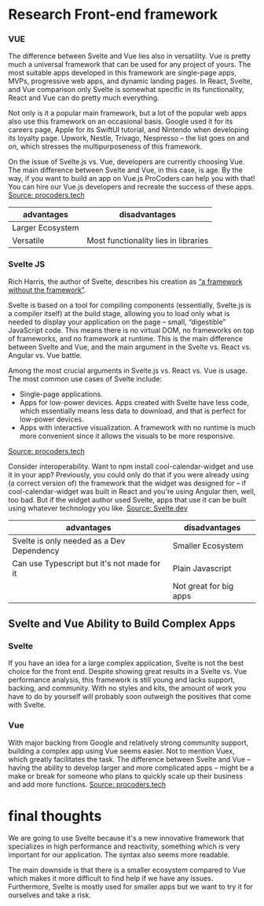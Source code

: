 # Research Front-end framework

### VUE

The difference between Svelte and Vue lies also in versatility. Vue is pretty much a universal framework that can be used for any project of yours.
The most suitable apps developed in this framework are single-page apps, MVPs, progressive web apps, and dynamic landing pages. In React, Svelte, and Vue comparison only Svelte is somewhat specific in its functionality, React and Vue can do pretty much everything.

Not only is it a popular main framework, but a lot of the popular web apps also use this framework on an occasional basis. Google used it for its careers page, Apple for its SwiftUI tutorial, and Nintendo when developing its loyalty page. Upwork, Nestle, Trivago, Nespresso – the list goes on and on, which stresses the multipurposeness of this framework.

On the issue of Svelte.js vs. Vue, developers are currently choosing Vue. The main difference between Svelte and Vue, in this case, is age. By the way, if you want to build an app on Vue.js ProCoders can help you with that! You can hire our Vue.js developers and recreate the success of these apps.
[Source: procoders.tech](https://procoders.tech/blog/svelte-vs-vue-frameworks-comparison/)

| advantages    | disadvantages |
| ------------- | ------------- |
| Larger Ecosystem  |   |
| Versatile         | Most functionality lies in libraries |

### Svelte JS

Rich Harris, the author of Svelte, describes his creation as [“a framework without the framework”](https://svelte.dev/blog/frameworks-without-the-framework).

Svelte is based on a tool for compiling components (essentially, Svelte.js is a compiler itself) at the build stage, allowing you to load only what is needed to display your application on the page – small, “digestible” JavaScript code. This means there is no virtual DOM, no frameworks on top of frameworks, and no framework at runtime. This is the main difference between Svelte and Vue, and the main argument in the Svelte vs. React vs. Angular vs. Vue battle.

Among the most crucial arguments in Svelte.js vs. React vs. Vue is usage. The most common use cases of Svelte include:
- Single-page applications.
- Apps for low-power devices. Apps created with Svelte have less code, which essentially means less data to download, and that is perfect for low-power devices.
- Apps with interactive visualization. A framework with no runtime is much more convenient since it allows the visuals to be more responsive.

[Source: procoders.tech](https://procoders.tech/blog/svelte-vs-vue-frameworks-comparison/)

Consider interoperability. Want to npm install cool-calendar-widget and use it in your app? Previously, you could only do that if you were already using (a correct version of) the framework that the widget was designed for – if cool-calendar-widget was built in React and you're using Angular then, well, too bad. But if the widget author used Svelte, apps that use it can be built using whatever technology you like.
[Source: Svelte.dev](https://svelte.dev/blog/frameworks-without-the-framework)

| advantages    | disadvantages |
| ------------- | ------------- |
| Svelte is only needed as a Dev Dependency  | Smaller Ecosystem  |
| Can use Typescript but it's not made for it | Plain Javascript   |
| | Not great for big apps |

## Svelte and Vue Ability to Build Complex Apps
### Svelte
If you have an idea for a large complex application, Svelte is not the best choice for the front end. Despite showing great results in a Svelte vs. Vue performance analysis, this framework is still young and lacks support, backing, and community. With no styles and kits, the amount of work you have to do by yourself will probably soon outweigh the positives that come with Svelte.

### Vue
With major backing from Google and relatively strong community support, building a complex app using Vue seems easier. Not to mention Vuex, which greatly facilitates the task. The difference between Svelte and Vue – having the ability to develop larger and more complicated apps – might be a make or break for someone who plans to quickly scale up their business and add more functions.
[Source: procoders.tech](https://procoders.tech/blog/svelte-vs-vue-frameworks-comparison/)

# final thoughts
We are going to use Svelte because it's a new innovative framework that specializes in high performance and reactivity, something which is very important for our application. The syntax also seems more readable. 

The main downside is that there is a smaller ecosystem compared to Vue which makes it more difficult to find help if we have any issues. Furthermore, Svelte is mostly used for smaller apps but we want to try it for ourselves and take a risk.
